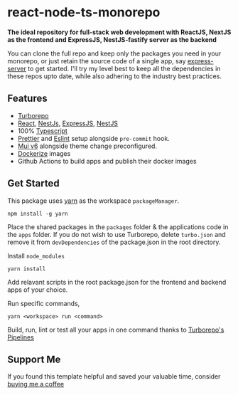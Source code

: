 # react-node-ts-monorepo

**The ideal repository for full-stack web development with ReactJS, NextJS as the frontend and ExpressJS, NestJS-fastify server as the backend**

You can clone the full repo and keep only the packages you need in your monorepo, or just retain the source code of a single app, say [express-server](./apps/express-server/) to get started. I'll try my level best to keep all the dependencies in these repos upto date, while also adhering to the industry best practices.  

## Features

- [Turborepo](https://turborepo.org/)
- [React](https://reactjs.org/), [NestJs](https://nestjs.com/), [ExpressJS](https://expressjs.com/), [NestJS](https://nestjs.com/)
- 100% [Typescript](https://www.typescriptlang.org/)
- [Prettier](https://prettier.io/) and [Eslint](https://eslint.org/) setup alongside `pre-commit` hook.
- [Mui v6](https://mui.com/) alongside theme change preconfigured.
- [Dockerize](https://docs.docker.com/) images
- Github Actions to build apps and publish their docker images

## Get Started

This package uses [yarn](https://yarnpkg.com/) as the workspace `packageManager`.

```
npm install -g yarn
```

Place the shared packages in the `packages` folder & the applications code in the `apps` folder.
If you do not wish to use Turborepo, delete `turbo.json` and remove it from `devDependencies` of the package.json in the root directory.

Install `node_modules`

```
yarn install
```

Add relavant scripts in the root package.json for the frontend and backend apps of your choice.

Run specific commands,
```
yarn <workspace> run <command>
```

Build, run, lint or test all your apps in one command thanks to [Turborepo's Pipelines](https://turborepo.org/docs/core-concepts/pipelines)

## Support Me

If you found this template helpful and saved your valuable time, consider [buying me a coffee](https://www.buymeacoffee.com/nish1896)
